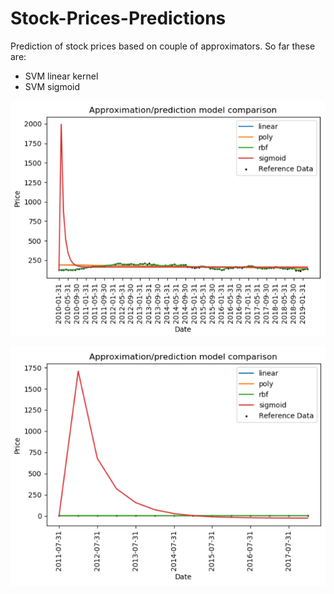 # Stock-Prices-Predictions
Prediction of stock prices based on couple of approximators. So far these are:
- SVM linear kernel
- SVM sigmoid

![Pic1](https://github.com/kajakIYD/Stock-Prices-Predictions/blob/master/Pic1.PNG)

![Pic2](https://github.com/kajakIYD/Stock-Prices-Predictions/blob/master/Pic2.PNG)
